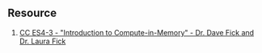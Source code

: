 ## Resource
1. [CC ES4-3 - "Introduction to Compute-in-Memory" - Dr. Dave Fick and Dr. Laura Fick](https://www.youtube.com/watch?v=PsYTQhN_n7M)
